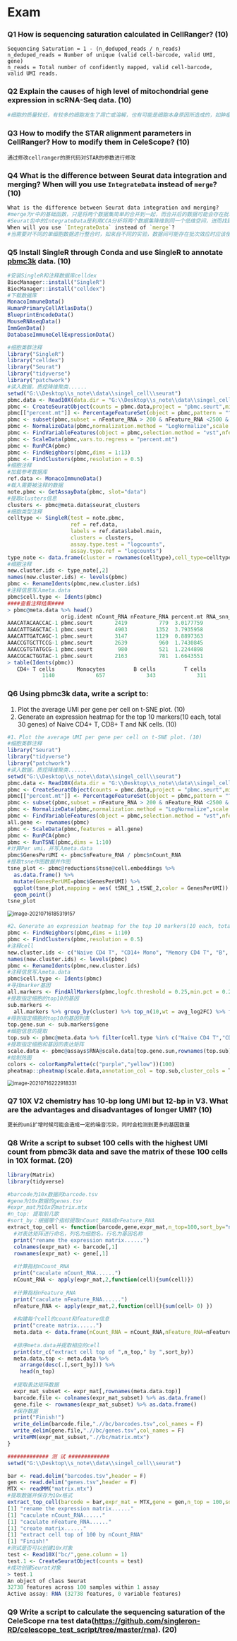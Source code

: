 # Exam

### Q1 How is sequencing saturation calculated in CellRanger? (10)

```
Sequencing Saturation = 1 - (n_deduped_reads / n_reads)
n_deduped_reads = Number of unique (valid cell-barcode, valid UMI, gene)
n_reads = Total number of confidently mapped, valid cell-barcode, valid UMI reads.
```

### Q2 Explain the causes of high level of mitochondrial gene expression in scRNA-Seq data. (10)

```R
#细胞的质量较低，有较多的细胞发生了凋亡或溶解，也有可能是细胞本身原因所造成的，如肿瘤细胞的代谢和其坏死都会增加线粒体的比例，也有可能是细胞样品被死掉或溶解的细胞污染，导致线粒体的含量增加
```

### Q3 How to modify the STAR alignment parameters in CellRanger? How to modify them in CeleScope? (10)

```
通过修改cellranger的原代码对STAR的参数进行修改
```

### Q4 What is the difference between Seurat data integration and merging? When will you use `IntegrateData` instead of `merge`? (10)

```r
What is the difference between Seurat data integration and merging?
#merge为r中的基础函数，只是将两个数据集简单的合并到一起，而合并后的数据可能会存在批次效应（通过PCA tsne umap...均可看出），影响后续的分析
#Seurat包中的IntegrateData是利用CCA分析将两个数据集降维到同一个低维空间，进而找到两个数据集之间互相“距离”最近的细胞，Seurat将这些相互最近邻细胞称为“锚点细胞”，一般来说只用细胞类型一致和状态一致的细胞才会成为锚点细胞，然后Seurat会利用这些锚点细胞实现单细胞数据的整合
When will you use `IntegrateData` instead of `merge`?
#当需要对不同的单细胞数据进行整合时，如来自不同的实验，数据间可能存在批次效应时应该使用IntegrateData进行数据的整合分析
```

### Q5 Install SingleR through Conda and use SingleR to annotate [pbmc3k](https://cf.10xgenomics.com/samples/cell/pbmc3k/pbmc3k_filtered_gene_bc_matrices.tar.gz) data. (10)

```r
#安装SingleR和注释数据库celldex
BiocManager::install("SingleR")
BiocManager::install("celldex")
#下载数据库
MonacoImmuneData()
HumanPrimaryCellAtlasData() 
BlueprintEncodeData() 
MouseRNAseqData() 
ImmGenData() 
DatabaseImmuneCellExpressionData()

#细胞类群注释
library("SingleR")
library("celldex")
library("Seurat")
library("tidyverse")
library("patchwork")
#读入数据，质控降维聚类......
setwd("G:\\Desktop\\s_note\\data\\singel_cell\\seurat")
pbmc.data <- Read10X(data.dir = "G:\\Desktop\\s_note\\data\\singel_cell\\seurat")
pbmc <- CreateSeuratObject(counts = pbmc.data,project = "pbmc.seurt",min.cells = 3,min.features = 200)
pbmc[["percent.mt"]] <- PercentageFeatureSet(object = pbmc,pattern = "^MT-")
pbmc <- subset(pbmc,subset = nFeature_RNA > 200 & nFeature_RNA <2500 & percent.mt < 5)
pbmc <- NormalizeData(pbmc,normalization.method = "LogNormalize",scale.factor = 10000)
pbmc <- FindVariableFeatures(object = pbmc,selection.method = "vst",nfeatures = 2000)
pbmc <- ScaleData(pbmc,vars.to.regress = "percent.mt")
pbmc <- RunPCA(pbmc)
pbmc <- FindNeighbors(pbmc,dims = 1:13)
pbmc <- FindClusters(pbmc,resolution = 0.5)
#细胞注释
#加载参考数据库
ref.data <- MonacoImmuneData()
#载入需要被注释的数据
note.pbmc <- GetAssayData(pbmc, slot="data")
#提取clusters信息
clusters <- pbmc@meta.data$seurat_clusters
#细胞类型注释
celltype <- SingleR(test = note.pbmc,
                    ref = ref.data,
                    labels = ref.data$label.main,
                    clusters = clusters,
                    assay.type.test = "logcounts",
                    assay.type.ref = "logcounts")
type_note <- data.frame(cluster = rownames(celltype),cell_type=celltype$labels)
#细胞注释
new.cluster.ids <- type_note[,2]
names(new.cluster.ids) <- levels(pbmc)
pbmc <- RenameIdents(pbmc,new.cluster.ids)
#注释信息写入meta.data
pbmc$cell.type <- Idents(pbmc)
####查看注释结果####
> pbmc@meta.data %>% head()
                 orig.ident nCount_RNA nFeature_RNA percent.mt RNA_snn_res.0.5 seurat_clusters          cell_type
AAACATACAACCAC-1 pbmc.seurt       2419          779  3.0177759               0               0 CDT cells+ T cells
AAACATTGAGCTAC-1 pbmc.seurt       4903         1352  3.7935958               3               3            B cells
AAACATTGATCAGC-1 pbmc.seurt       3147         1129  0.8897363               2               2 CDT cells+ T cells
AAACCGTGCTTCCG-1 pbmc.seurt       2639          960  1.7430845               1               1          Monocytes
AAACCGTGTATGCG-1 pbmc.seurt        980          521  1.2244898               6               6           NK cells
AAACGCACTGGTAC-1 pbmc.seurt       2163          781  1.6643551               2               2 CDT cells+ T cells
> table(Idents(pbmc))
   CD4+ T cells       Monocytes         B cells         T cells        NK cells Dendritic cells 
           1140             657             343             311             156              31 
```

### Q6 Using pbmc3k data, write a script to:

1. Plot the average UMI per gene per cell on t-SNE plot. (10)
2. Generate an expression heatmap for the top 10 markers(10 each, total 30 genes) of Naive CD4+ T, CD8+ T and NK cells. (10)

```r
#1、Plot the average UMI per gene per cell on t-SNE plot. (10)
#细胞类群注释
library("Seurat")
library("tidyverse")
library("patchwork")
#读入数据，质控降维聚类......
setwd("G:\\Desktop\\s_note\\data\\singel_cell\\seurat")
pbmc.data <- Read10X(data.dir = "G:\\Desktop\\s_note\\data\\singel_cell\\seurat")
pbmc <- CreateSeuratObject(counts = pbmc.data,project = "pbmc.seurt",min.cells = 3,min.features = 200)
pbmc[["percent.mt"]] <- PercentageFeatureSet(object = pbmc,pattern = "^MT-")
pbmc <- subset(pbmc,subset = nFeature_RNA > 200 & nFeature_RNA <2500 & percent.mt < 5)
pbmc <- NormalizeData(pbmc,normalization.method = "LogNormalize",scale.factor = 10000)
pbmc <- FindVariableFeatures(object = pbmc,selection.method = "vst",nfeatures = 2000)
all.gene <- rownames(pbmc)
pbmc <- ScaleData(pbmc,features = all.gene)
pbmc <- RunPCA(pbmc)
pbmc <- RunTSNE(pbmc,dims = 1:10)
#计算Per umi，并写入meta.data
pbmc$GenesPerUMI <- pbmc$nFeature_RNA / pbmc$nCount_RNA
#提取tsne作图数据并作图
tsne_plot <- pbmc@reductions$tsne@cell.embeddings %>% 
  as.data.frame() %>% 
  mutate(GenesPerUMI=pbmc$GenesPerUMI) %>% 
  ggplot(tsne_plot,mapping = aes( tSNE_1 ,tSNE_2,color = GenesPerUMI)) + 
  geom_point()
tsne_plot
```

<img src="https://aironi.oss-cn-beijing.aliyuncs.com/typro_image/image-20210716185319157.png" alt="image-20210716185319157" style="zoom:80%;" />

```r
#2、Generate an expression heatmap for the top 10 markers(10 each, total 30 genes) of Naive CD4+ T, CD8+ T and NK cells. (10)
pbmc <- FindNeighbors(pbmc,dims = 1:10)
pbmc <- FindClusters(pbmc,resolution = 0.5)
#注释cell
new.cluster.ids <- c("Naive CD4 T", "CD14+ Mono", "Memory CD4 T", "B", "CD8 T", "FCGR3A+ Mono","NK", "DC", "Platelet")
names(new.cluster.ids) <- levels(pbmc)
pbmc <- RenameIdents(pbmc,new.cluster.ids)
#注释信息写入meta.data
pbmc$cell.type <- Idents(pbmc)
#寻找marker基因
all.markers <- FindAllMarkers(pbmc,logfc.threshold = 0.25,min.pct = 0.25,test.use = "wilcox",only.pos = T)
#提取指定细胞的top10的基因
sub.markers <- 
  all.markers %>% group_by(cluster) %>% top_n(10,wt = avg_log2FC) %>% filter(cluster %in% c("Naive CD4 T","CD8 T","NK"))
#得到指定细胞的top10的基因列表
top.gene.sun <- sub.markers$gene
#细胞信息的提取
top.sub <- pbmc@meta.data %>% filter(cell.type %in% c("Naive CD4 T","CD8 T","NK")) %>% select(cell.type)
#提取指定细胞和基因的表达矩阵
scale.data <- pbmc@assays$RNA@scale.data[top.gene.sun,rownames(top.sub)]
#绘制热图
colors <- colorRampPalette(c("purple","yellow"))(100)
pheatmap::pheatmap(scale.data,annotation_col = top.sub,cluster_cols = T,color = colors,cutree_cols = 3,show_colnames = F)
```

<img src="D:\Desktop\s_note\data\picture\image-20210716222918331.png" alt="image-20210716222918331" style="zoom:80%;" />

### Q7 10X V2 chemistry has 10-bp long UMI but 12-bp in V3. What are the advantages and disadvantages of longer UMI? (10)

```r
更长的umi扩增时候可能会造成一定的噪音污染，同时会检测到更多的基因数量
```

### Q8 Write a script to subset 100 cells with the highest UMI count from pbmc3k data and save the matrix of these 100 cells in 10X format. (20)

```r
library(Matrix)
library(tidyverse)

#barcode为10x数据的barcode.tsv
#gene为10x数据的genes.tsv
#expr_mat为10x的matrix.mtx
#n_top: 提取前几歌
#sort_by：根据哪个指标提取nCount_RNA或nFeature_RNA
extract_top_cell <- function(barcode,gene,expr_mat,n_top=100,sort_by="nCount_RNA"){
  #对表达矩阵进行命名，列名为细胞名，行名为基因名称
  print("rename the expression matrix......")
  colnames(expr_mat) <- barcode[,1]
  rownames(expr_mat) <- gene[,1]
  
  #计算指标nCount_RNA
  print("caculate nCount_RNA......")
  nCount_RNA <- apply(expr_mat,2,function(cell){sum(cell)})
  
  #计算指标nFeature_RNA
  print("caculate nFeature_RNA......")
  nFeature_RNA <- apply(expr_mat,2,function(cell){sum(cell> 0) })
  
  #构建每个cell的count和feature信息
  print("create matrix......")
  meta.data <- data.frame(nCount_RNA = nCount_RNA,nFeature_RNA=nFeature_RNA)
  
  #排序meta.data并提取相应的cell
  print(str_c("extract cell top of ",n_top," by ",sort_by))
  meta.data.top <- meta.data %>% 
    arrange(desc(.[,sort_by])) %>% 
    head(n_top)
  
  #提取表达矩阵数据
  expr_mat_subset <- expr_mat[,rownames(meta.data.top)]
  barcode.file <- colnames(expr_mat_subset) %>% as.data.frame()
  gene.file <- rownames(expr_mat_subset) %>% as.data.frame()
  #保存数据
  print("Finish!")
  write_delim(barcode.file,".//bc/barcodes.tsv",col_names = F)
  write_delim(gene.file,".//bc/genes.tsv",col_names = F)
  writeMM(expr_mat_subset,".//bc/matrix.mtx")
}

############# 测 试 #############
setwd("G:\\Desktop\\s_note\\data\\singel_cell\\seurat")

bar <- read.delim("barcodes.tsv",header = F)
gen <- read.delim("genes.tsv",header = F)
MTX <- readMM("matrix.mtx")
#提取数据并保存为10x格式
extract_top_cell(barcode = bar,expr_mat = MTX,gene = gen,n_top = 100,sort_by ="nCount_RNA")
[1] "rename the expression matrix......"
[1] "caculate nCount_RNA......"
[1] "caculate nFeature_RNA......"
[1] "create matrix......"
[1] "extract cell top of 100 by nCount_RNA"
[1] "Finish!"
#测试是否可以创建10x对象
test <- Read10X("bc/",gene.column = 1)
test.1 <- CreateSeuratObject(counts = test)
#成功创建Seurat对象
> test.1
An object of class Seurat 
32738 features across 100 samples within 1 assay 
Active assay: RNA (32738 features, 0 variable features)
```

### Q9 Write a script to calculate the sequencing saturation of the CeleScope rna test data(https://github.com/singleron-RD/celescope_test_script/tree/master/rna). (20)

```
```

